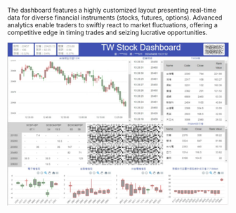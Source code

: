 The dashboard features a highly customized layout presenting real-time data for diverse financial instruments (stocks, futures, options). Advanced analytics enable traders to swiftly react to market fluctuations, offering a competitive edge in timing trades and seizing lucrative opportunities.

![](demo.png)
